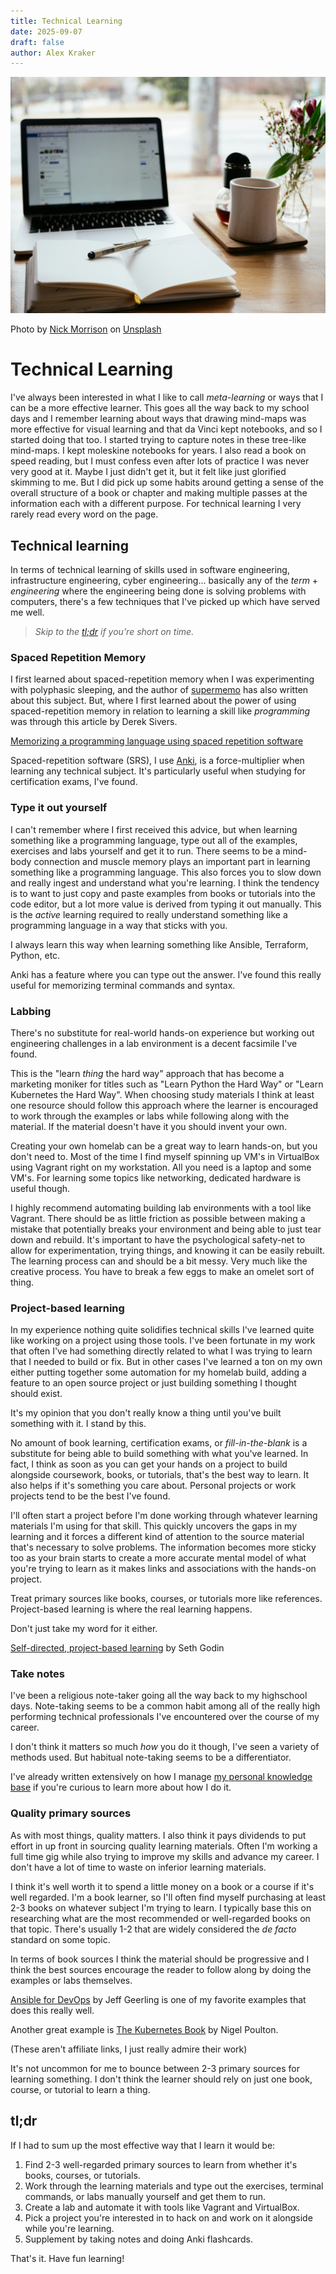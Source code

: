 ```yaml
---
title: Technical Learning
date: 2025-09-07
draft: false
author: Alex Kraker
---
```


![Image of notebook, pen, laptop, and coffee](./nick-morrison-FHnnjk1Yj7Y-unsplash.jpg)

Photo by <a href="https://unsplash.com/@nickmorrison?utm_content=creditCopyText&utm_medium=referral&utm_source=unsplash">Nick Morrison</a> on <a href="https://unsplash.com/photos/macbook-pro-near-white-open-book-FHnnjk1Yj7Y?utm_content=creditCopyText&utm_medium=referral&utm_source=unsplash">Unsplash</a>

# Technical Learning

I've always been interested in what I like to call _meta-learning_ or ways
that I can be a more effective learner. This goes all the way back to my
school days and I remember learning about ways that drawing mind-maps was
more effective for visual learning and that da Vinci kept notebooks, and so
I started doing that too. I started trying to capture notes in these tree-like
mind-maps. I kept moleskine notebooks for years. I also read a book on speed
reading, but I must confess even after lots of practice I was never very good
at it. Maybe I just didn't get it, but it felt like just glorified skimming to
me. But I did pick up some habits around getting a sense of the overall
structure of a book or chapter and making multiple passes at the information
each with a different purpose. For technical learning I very rarely read
every word on the page.

## Technical learning

In terms of technical learning of skills used in software engineering, 
infrastructure engineering, cyber engineering... basically any of the _term_ +
_engineering_ where the engineering being done is solving problems with
computers, there's a few techniques that I've picked up which have served me
well.

> _Skip to the [tl;dr](#tldr) if you're short on time._

### Spaced Repetition Memory

I first learned about spaced-repetition memory when I was experimenting with
polyphasic sleeping, and the author of [supermemo](https://www.supermemo.guru/wiki/SuperMemo_Guru) has also written about this subject. But, where I first
learned about the power of using spaced-repetition memory in relation to
learning a skill like _programming_ was through this article by Derek Sivers.

[Memorizing a programming language using spaced repetition software](https://sive.rs/srs)

Spaced-repetition software (SRS), I use [Anki](https://apps.ankiweb.net/), is
a force-multiplier when learning any technical subject. It's particularly
useful when studying for certification exams, I've found.

### Type it out yourself

I can't remember where I first received this advice, but when learning something
like a programming language, type out all of the examples, exercises and labs
yourself and get it to run. There seems to be a mind-body connection and muscle
memory plays an important part in learning something like a programming language. This also forces you to slow down and really ingest and understand what you're
learning. I think the tendency is to want to just copy and paste examples from
books or tutorials into the code editor, but a lot more value is derived from typing it out manually. This is the _active_ learning required to really understand
something like a programming language in a way that sticks with you.

I always learn this way when learning something like Ansible, Terraform, Python,
etc.

Anki has a feature where you can type out the answer. I've found this really
useful for memorizing terminal commands and syntax.

### Labbing

There's no substitute for real-world hands-on experience but working out
engineering challenges in a lab environment is a decent facsimile I've found.

This is the "learn _thing_ the hard way" approach that has become a marketing
moniker for titles such as "Learn Python the Hard Way" or "Learn Kubernetes
the Hard Way". When choosing study materials I think at least one resource
should follow this approach where the learner is encouraged to work through
the examples or labs while following along with the material. If the material
doesn't have it you should invent your own.

Creating your own homelab can be a great way to learn hands-on, but you don't
need to. Most of the time I find myself spinning up VM's in VirtualBox using
Vagrant right on my workstation. All you need is a laptop and some VM's.
For learning some topics like networking, dedicated hardware is useful though.

I highly recommend automating building lab environments with a tool like
Vagrant. There should be as little friction as possible between making a
mistake that potentially breaks your environment and being able to just
tear down and rebuild. It's important to have the psychological safety-net
to allow for experimentation, trying things, and knowing it can be easily
rebuilt. The learning process can and should be a bit messy. Very much like the
creative process. You have to break a few eggs to make an omelet sort of thing.

### Project-based learning

In my experience nothing quite solidifies technical skills I've learned
quite like working on a project using those tools. I've been fortunate in my
work that often I've had something directly related to what I was trying to
learn that I needed to build or fix. But in other cases I've learned a ton
on my own either putting together some automation for my homelab build, adding
a feature to an open source project or just building something I thought
should exist.

It's my opinion that you don't really know a thing until you've built something
with it. I stand by this.

No amount of book learning, certification exams, or _fill-in-the-blank_ is 
a substitute for being able to build something with what you've learned. In fact,
I think as soon as you can get your hands on a project to build alongside
coursework, books, or tutorials,  that's the best way to learn. It also helps
if it's something you care about. Personal projects or work projects tend to
be the best I've found.

I'll often start a project before I'm done working through whatever learning
materials I'm using for that skill. This quickly uncovers the gaps in my
learning and it forces a different kind of attention to the source material
that's necessary to solve problems. The information becomes more sticky too
as your brain starts to create a more accurate mental model of what you're
trying to learn as it makes links and associations with the hands-on
project.

Treat primary sources like books, courses, or tutorials more like references.
Project-based learning is where the real learning happens.

Don't just take my word for it either.

[Self-directed, project-based learning](https://seths.blog/2020/09/self-directed-project-based-learning/) by Seth Godin

### Take notes

I've been a religious note-taker going all the way back to my highschool days.
Note-taking seems to be a common habit among all of the really high performing
technical professionals I've encountered over the course of my career.

I don't think it matters so much _how_ you do it though, I've seen a variety
of methods used. But habitual note-taking seems to be a differentiator.

I've already written extensively on how I manage
[my personal knowledge base](https://kraker.github.io/blog/second-brain/) if
you're curious to learn more about how I do it.

### Quality primary sources

As with most things, quality matters. I also think it
pays dividends to put effort in up front in sourcing quality learning
materials. Often I'm working a full time gig while also trying to improve
my skills and advance my career. I don't have a lot of time to waste on
inferior learning materials.

I think it's well worth it to spend a little money on a book or a course if
it's well regarded. I'm a book learner, so I'll often find myself purchasing
at least 2-3 books on whatever subject I'm trying to learn. I typically base this
on researching what are the most recommended or well-regarded books on that
topic. There's usually 1-2 that are widely considered the _de facto_ standard
on some topic.

In terms of book sources I think the material should be progressive and I think
the best sources encourage the reader to follow along by doing the examples or
labs themselves.

[Ansible for DevOps](https://www.ansiblefordevops.com/) by Jeff Geerling
is one of my favorite examples that does this really well.

Another great example is [The Kubernetes Book](https://www.nigelpoulton.com/books)
by Nigel Poulton.

(These aren't affiliate links, I just really admire their work)

It's not uncommon for me to bounce between 2-3 primary sources for learning
something. I don't think the learner should rely on just one book, course,
or tutorial to learn a thing.

## tl;dr

If I had to sum up the most effective way that I learn it would be:

1. Find 2-3 well-regarded primary sources to learn from whether it's books,
  courses, or tutorials.
2. Work through the learning materials and type out the exercises, terminal
  commands, or labs manually yourself and get them to run.
3. Create a lab and automate it with tools like Vagrant and VirtualBox. 
4. Pick a project you're interested in to hack on and work on it alongside
  while you're learning.
5. Supplement by taking notes and doing Anki flashcards.

That's it. Have fun learning!
